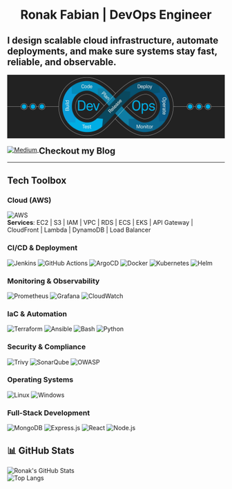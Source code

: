# <p align="center"> Ronak Fabian | DevOps Engineer </p>

## I design scalable cloud infrastructure, automate deployments, and make sure systems stay fast, reliable, and observable.  
![IMG](https://github.com/RonakFabian/ronakfabian/blob/main/devops.png)

<p>
  <a href="https://medium.com/@ronakmanfabian">
    <img src="https://upload.wikimedia.org/wikipedia/commons/e/ec/Medium_logo_Monogram.svg" alt="Medium" width="28" style="vertical-align: middle;"/>
  </a>
  <span style="font-size: 20px; vertical-align: top;"><b> Checkout my Blog</b></span>
</p>




---

##  Tech Toolbox  

###  Cloud (AWS)  

![AWS](https://img.shields.io/badge/AWS-232F3E?style=for-the-badge&logo=amazon-aws&logoColor=white) 
<br/>
**Services**: EC2 | S3 | IAM | VPC | RDS | ECS | EKS | API Gateway | CloudFront | Lambda | DynamoDB | Load Balancer  

###  CI/CD & Deployment  

![Jenkins](https://img.shields.io/badge/Jenkins-D24939?style=for-the-badge&logo=jenkins&logoColor=white) ![GitHub Actions](https://img.shields.io/badge/GitHub_Actions-2088FF?style=for-the-badge&logo=github-actions&logoColor=white) ![ArgoCD](https://img.shields.io/badge/ArgoCD-FB6E00?style=for-the-badge&logo=argo&logoColor=white)  ![Docker](https://img.shields.io/badge/Docker-2496ED?style=for-the-badge&logo=docker&logoColor=white)  ![Kubernetes](https://img.shields.io/badge/Kubernetes-326CE5?style=for-the-badge&logo=kubernetes&logoColor=white)  ![Helm](https://img.shields.io/badge/Helm-0F1689?style=for-the-badge&logo=helm&logoColor=white)

###  Monitoring & Observability  
![Prometheus](https://img.shields.io/badge/Prometheus-E6522C?style=for-the-badge&logo=prometheus&logoColor=white) ![Grafana](https://img.shields.io/badge/Grafana-F46800?style=for-the-badge&logo=grafana&logoColor=white)  ![CloudWatch](https://img.shields.io/badge/AWS_CloudWatch-FF4F8B?style=for-the-badge&logo=amazon-aws&logoColor=white)  


###  IaC & Automation  
![Terraform](https://img.shields.io/badge/Terraform-7B42BC?style=for-the-badge&logo=terraform&logoColor=white) ![Ansible](https://img.shields.io/badge/Ansible-EE0000?style=for-the-badge&logo=ansible&logoColor=white)  ![Bash](https://img.shields.io/badge/Bash-121011?style=for-the-badge&logo=gnu-bash&logoColor=white) ![Python](https://img.shields.io/badge/Python-3776AB?style=for-the-badge&logo=python&logoColor=white)  



###  Security & Compliance  
![Trivy](https://img.shields.io/badge/Trivy-1904DA?style=for-the-badge&logo=aqua&logoColor=white) ![SonarQube](https://img.shields.io/badge/SonarQube-4E9BCD?style=for-the-badge&logo=sonarqube&logoColor=white) ![OWASP](https://img.shields.io/badge/OWASP-000000?style=for-the-badge&logo=owasp&logoColor=white)  


###  Operating Systems  
![Linux](https://img.shields.io/badge/Linux-FCC624?style=for-the-badge&logo=linux&logoColor=black) ![Windows](https://img.shields.io/badge/Windows-0078D6?style=for-the-badge&logo=windows&logoColor=white)  


###  Full-Stack Development  
![MongoDB](https://img.shields.io/badge/MongoDB-47A248?style=for-the-badge&logo=mongodb&logoColor=white) ![Express.js](https://img.shields.io/badge/Express.js-000000?style=for-the-badge&logo=express&logoColor=white) ![React](https://img.shields.io/badge/React-61DAFB?style=for-the-badge&logo=react&logoColor=black) ![Node.js](https://img.shields.io/badge/Node.js-339933?style=for-the-badge&logo=nodedotjs&logoColor=white)  


## 📊 GitHub Stats  
![Ronak's GitHub Stats](https://github-readme-stats.vercel.app/api?username=ronakfabian&show_icons=true&theme=tokyonight)  
![Top Langs](https://github-readme-stats.vercel.app/api/top-langs/?username=ronakfabian&layout=compact&theme=tokyonight)  




